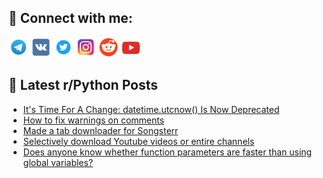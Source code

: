 ## 🔎 Connect with me:
[<img src="https://github.com/bullbesh/bullbesh/blob/main/images/Telegram.png" width="32" height="32" />](https://t.me/bullbesh)
[<img src="https://github.com/bullbesh/bullbesh/blob/main/images/VK.png" width="32" height="32" />](https://vk.com/bullbesh)
[<img src="https://github.com/bullbesh/bullbesh/blob/main/images/Twitter.png" width="32" height="32" />](https://twitter.com/bullbesh1)
[<img src="https://github.com/bullbesh/bullbesh/blob/main/images/Instagram.png" width="32" height="32" />](https://www.instagram.com/bullbesh)
[<img src="https://github.com/bullbesh/bullbesh/blob/main/images/Reddit.png" width="32" height="32" />](https://www.reddit.com/user/bullbesh)
[<img src="https://github.com/bullbesh/bullbesh/blob/main/images/YouTube.png" width="32" height="32" />](https://www.youtube.com/channel/UCtfjRs6uzgq5mfm8S06WTcg)

## 📕 Latest r/Python Posts
<!-- BLOG-POST-LIST:START -->
- [It&#39;s Time For A Change: datetime.utcnow&lpar;&rpar; Is Now Deprecated](https://www.reddit.com/r/Python/comments/17z0xr7/its_time_for_a_change_datetimeutcnow_is_now/)
- [How to fix warnings on comments](https://www.reddit.com/r/Python/comments/17z072h/how_to_fix_warnings_on_comments/)
- [Made a tab downloader for Songsterr](https://www.reddit.com/r/Python/comments/17yxc90/made_a_tab_downloader_for_songsterr/)
- [Selectively download Youtube videos or entire channels](https://www.reddit.com/r/Python/comments/17yvoij/selectively_download_youtube_videos_or_entire/)
- [Does anyone know whether function parameters are faster than using global variables?](https://www.reddit.com/r/Python/comments/17yvclr/does_anyone_know_whether_function_parameters_are/)
<!-- BLOG-POST-LIST:END -->
